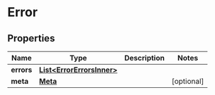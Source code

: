 

# Error


## Properties

| Name | Type | Description | Notes |
|------------ | ------------- | ------------- | -------------|
|**errors** | [**List&lt;ErrorErrorsInner&gt;**](ErrorErrorsInner.md) |  |  |
|**meta** | [**Meta**](Meta.md) |  |  [optional] |



